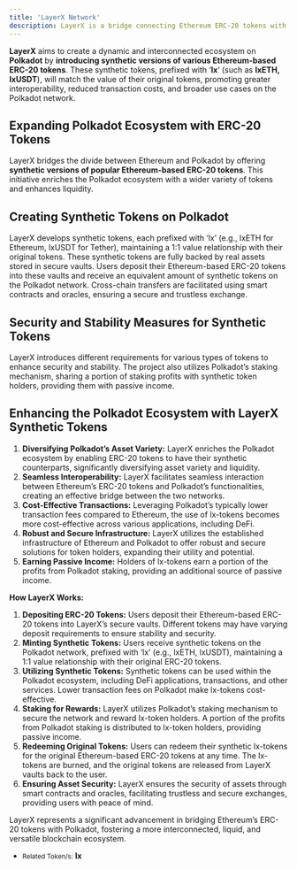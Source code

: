 ```yaml
---
title: 'LayerX Network'
description: LayerX is a bridge connecting Ethereum ERC-20 tokens with Polkadot, enhancing interoperability, liquidity, and passive income opportunities.
---
```


**LayerX** aims to create a dynamic and interconnected ecosystem on **Polkadot** by **introducing synthetic versions of various Ethereum-based ERC-20 tokens**. These synthetic tokens, prefixed with ‘**lx**‘ (such as **lxETH, lxUSDT**), will match the value of their original tokens, promoting greater interoperability, reduced transaction costs, and broader use cases on the Polkadot network.

Expanding Polkadot Ecosystem with ERC-20 Tokens
-----------------------------------------------

LayerX bridges the divide between Ethereum and Polkadot by offering **synthetic versions of popular Ethereum-based ERC-20 tokens**. This initiative enriches the Polkadot ecosystem with a wider variety of tokens and enhances liquidity.

**Creating Synthetic Tokens on Polkadot**
-----------------------------------------

LayerX develops synthetic tokens, each prefixed with ‘lx’ (e.g., lxETH for Ethereum, lxUSDT for Tether), maintaining a 1:1 value relationship with their original tokens. These synthetic tokens are fully backed by real assets stored in secure vaults. Users deposit their Ethereum-based ERC-20 tokens into these vaults and receive an equivalent amount of synthetic tokens on the Polkadot network. Cross-chain transfers are facilitated using smart contracts and oracles, ensuring a secure and trustless exchange.

**Security and Stability Measures for Synthetic Tokens**
--------------------------------------------------------

LayerX introduces different requirements for various types of tokens to enhance security and stability. The project also utilizes Polkadot’s staking mechanism, sharing a portion of staking profits with synthetic token holders, providing them with passive income.

**Enhancing the Polkadot Ecosystem with LayerX** **Synthetic Tokens**
---------------------------------------------------------------------

1. **Diversifying Polkadot’s Asset Variety:** LayerX enriches the Polkadot ecosystem by enabling ERC-20 tokens to have their synthetic counterparts, significantly diversifying asset variety and liquidity.
2. **Seamless Interoperability:** LayerX facilitates seamless interaction between Ethereum’s ERC-20 tokens and Polkadot’s functionalities, creating an effective bridge between the two networks.
3. **Cost-Effective Transactions:** Leveraging Polkadot’s typically lower transaction fees compared to Ethereum, the use of lx-tokens becomes more cost-effective across various applications, including DeFi.
4. **Robust and Secure Infrastructure:** LayerX utilizes the established infrastructure of Ethereum and Polkadot to offer robust and secure solutions for token holders, expanding their utility and potential.
5. **Earning Passive Income:** Holders of lx-tokens earn a portion of the profits from Polkadot staking, providing an additional source of passive income.

**How LayerX Works:**

1. **Depositing ERC-20 Tokens:** Users deposit their Ethereum-based ERC-20 tokens into LayerX’s secure vaults. Different tokens may have varying deposit requirements to ensure stability and security.
2. **Minting Synthetic Tokens:** Users receive synthetic tokens on the Polkadot network, prefixed with ‘lx’ (e.g., lxETH, lxUSDT), maintaining a 1:1 value relationship with their original ERC-20 tokens.
3. **Utilizing Synthetic Tokens:** Synthetic tokens can be used within the Polkadot ecosystem, including DeFi applications, transactions, and other services. Lower transaction fees on Polkadot make lx-tokens cost-effective.
4. **Staking for Rewards:** LayerX utilizes Polkadot’s staking mechanism to secure the network and reward lx-token holders. A portion of the profits from Polkadot staking is distributed to lx-token holders, providing passive income.
5. **Redeeming Original Tokens:** Users can redeem their synthetic lx-tokens for the original Ethereum-based ERC-20 tokens at any time. The lx-tokens are burned, and the original tokens are released from LayerX vaults back to the user.
6. **Ensuring Asset Security:** LayerX ensures the security of assets through smart contracts and oracles, facilitating trustless and secure exchanges, providing users with peace of mind.

LayerX represents a significant advancement in bridging Ethereum’s ERC-20 tokens with Polkadot, fostering a more interconnected, liquid, and versatile blockchain ecosystem.

- <small>Related Token/s:</small> **lx**
